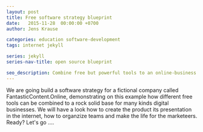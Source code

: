 ```yaml
---
layout: post
title: Free software strategy blueprint
date:   2015-11-28  00:00:00 +0700
author: Jens Krause

categories: education software-development
tags: internet jekyll

series: jekyll
series-nav-title: open source blueprint

seo_description: Combine free but powerful tools to an online-business. Learn how to organize teams and work and other cool stuff
---
```


We are going build a software strategy for a fictional company called FantasticContent.Online, demonstrating on this example how different free tools can be combined to a rock solid base for many kinds digital businesses. We will have a look how to create the product its presentation in the internet, how to organzize teams and make the life for the marketeers. Ready? Let's go ....

<!--more-->

